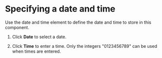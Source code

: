 # Specifying a date and time

Use the date and time element to define the date and time to store in this component.

1.  Click **Date** to select a date.

2.  Click **Time** to enter a time. Only the integers "0123456789" can be used when times are entered.


